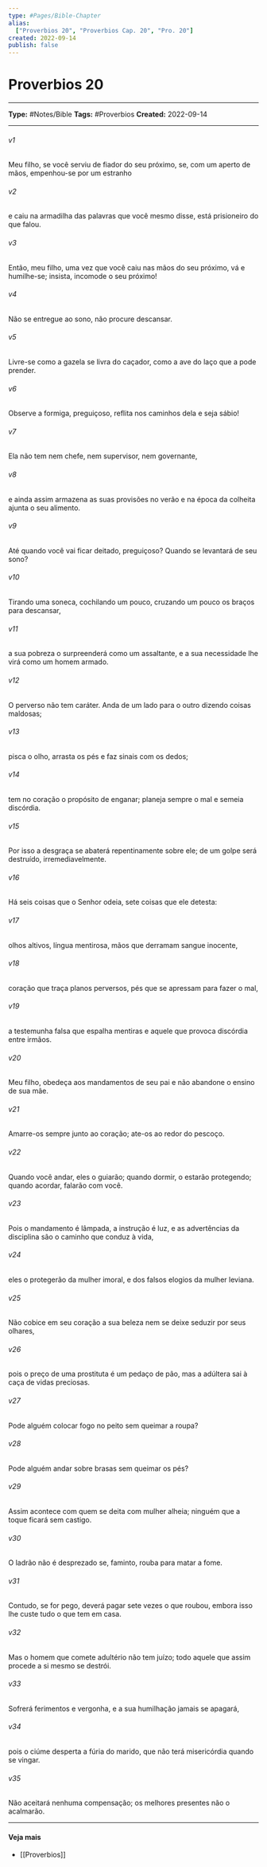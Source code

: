 ```yaml
---
type: #Pages/Bible-Chapter
alias:
  ["Proverbios 20", "Proverbios Cap. 20", "Pro. 20"]
created: 2022-09-14
publish: false
---
```


# Proverbios 20

---

**Type:** #Notes/Bible
**Tags:** #Proverbios
**Created:** 2022-09-14

---

###### v1
Meu filho, se você serviu de fiador do seu próximo, se, com um aperto de mãos, empenhou-se por um estranho
###### v2
e caiu na armadilha das palavras que você mesmo disse, está prisioneiro do que falou.
###### v3
Então, meu filho, uma vez que você caiu nas mãos do seu próximo, vá e humilhe-se; insista, incomode o seu próximo!
###### v4
Não se entregue ao sono, não procure descansar.
###### v5
Livre-se como a gazela se livra do caçador, como a ave do laço que a pode prender.
###### v6
Observe a formiga, preguiçoso, reflita nos caminhos dela e seja sábio!
###### v7
Ela não tem nem chefe, nem supervisor, nem governante,
###### v8
e ainda assim armazena as suas provisões no verão e na época da colheita ajunta o seu alimento.
###### v9
Até quando você vai ficar deitado, preguiçoso? Quando se levantará de seu sono?
###### v10
Tirando uma soneca, cochilando um pouco, cruzando um pouco os braços para descansar,
###### v11
a sua pobreza o surpreenderá como um assaltante, e a sua necessidade lhe virá como um homem armado.
###### v12
O perverso não tem caráter. Anda de um lado para o outro dizendo coisas maldosas;
###### v13
pisca o olho, arrasta os pés e faz sinais com os dedos;
###### v14
tem no coração o propósito de enganar; planeja sempre o mal e semeia discórdia.
###### v15
Por isso a desgraça se abaterá repentinamente sobre ele; de um golpe será destruído, irremediavelmente.
###### v16
Há seis coisas que o Senhor odeia, sete coisas que ele detesta:
###### v17
olhos altivos, língua mentirosa, mãos que derramam sangue inocente,
###### v18
coração que traça planos perversos, pés que se apressam para fazer o mal,
###### v19
a testemunha falsa que espalha mentiras e aquele que provoca discórdia entre irmãos.
###### v20
Meu filho, obedeça aos mandamentos de seu pai e não abandone o ensino de sua mãe.
###### v21
Amarre-os sempre junto ao coração; ate-os ao redor do pescoço.
###### v22
Quando você andar, eles o guiarão; quando dormir, o estarão protegendo; quando acordar, falarão com você.
###### v23
Pois o mandamento é lâmpada, a instrução é luz, e as advertências da disciplina são o caminho que conduz à vida,
###### v24
eles o protegerão da mulher imoral, e dos falsos elogios da mulher leviana.
###### v25
Não cobice em seu coração a sua beleza nem se deixe seduzir por seus olhares,
###### v26
pois o preço de uma prostituta é um pedaço de pão, mas a adúltera sai à caça de vidas preciosas.
###### v27
Pode alguém colocar fogo no peito sem queimar a roupa?
###### v28
Pode alguém andar sobre brasas sem queimar os pés?
###### v29
Assim acontece com quem se deita com mulher alheia; ninguém que a toque ficará sem castigo.
###### v30
O ladrão não é desprezado se, faminto, rouba para matar a fome.
###### v31
Contudo, se for pego, deverá pagar sete vezes o que roubou, embora isso lhe custe tudo o que tem em casa.
###### v32
Mas o homem que comete adultério não tem juízo; todo aquele que assim procede a si mesmo se destrói.
###### v33
Sofrerá ferimentos e vergonha, e a sua humilhação jamais se apagará,
###### v34
pois o ciúme desperta a fúria do marido, que não terá misericórdia quando se vingar.
###### v35
Não aceitará nenhuma compensação; os melhores presentes não o acalmarão.


---

#### Veja mais

- [[Proverbios]]
